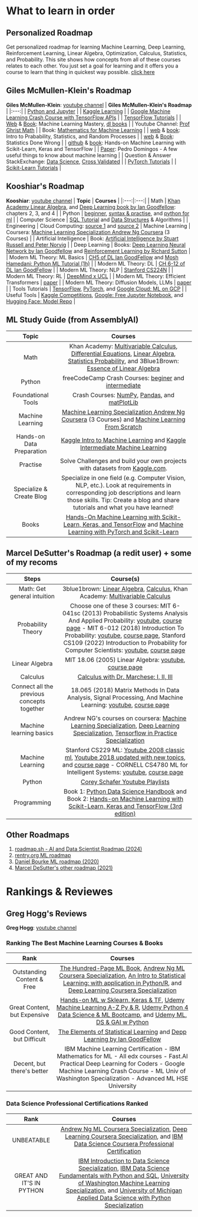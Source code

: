 # What to learn in order

## Personalized Roadmap
Get personalized roadmap for learning Machine Learning, Deep Learning, Reinforcement Learning, Linear Algebra, Optimization, Calculus, Statistics, and Probability. This site shows how concepts from all of these courses relates to each other. You just set a goal for learning and it offers you a course to learn that thing in quickest way possible. [click here](https://maps.joindeltaacademy.com/)

## Giles McMullen-Klein's Roadmap
**Giles McMullen-Klein**: [youtube channel](https://www.youtube.com/@gilesmcmullen)
| **Giles McMullen-Klein's Roadmap** |
|:---:|
| [Python and Jupyter](https://opentechschool.github.io/python-data-intro/core/recap.html) |
| [Kaggle Learning](https://www.kaggle.com/learn) |
| [Google Machine Learning Crash Course with TensorFlow APIs](https://developers.google.com/machine-learning/crash-course/) |
| [TensorFlow Tutorials](https://www.tensorflow.org/tutorials) |
| [Web](https://machinelearningmastery.com/start-here/) & [Book](https://machinelearningmastery.com/products/): Machine Learning Mastery, [dl books](https://libgen.rs/search.php?req=Jason+Brownlee&open=0&res=50&view=simple&phrase=1&column=author) |
| Youtube Channel: [Prof Ghrist Math](https://www.youtube.com/@prof-g/playlists) |
| Book: [Mathematics for Machine Learning](https://mml-book.github.io/) |
| [web](https://www.probabilitycourse.com/chapter1/1_1_0_what_is_probability.php) & [book](https://download.library.lol/main/3306000/74216f6e871ea6caeb4f2411fb23ff5f/Hossein%20Pishro-Nik%20-%20Introduction%20to%20Probability%2C%20Statistics%2C%20and%20Random%20Processes-Kappa%20Research%2C%20LLC%20%282014%29.pdf): Intro to Prabability, Statistics, and Random Processes |
| [web](https://www.statisticsdonewrong.com/) & [Book](https://download.library.lol/main/1327000/a859cbca829a4d35aa8f19d1146fc440/Alex%20Reinhart%20-%20Statistics%20Done%20Wrong_%20The%20Woefully%20Complete%20Guide-No%20Starch%20Press%20%282015%29.pdf): Statistics Done Wrong |
| [github](https://github.com/ageron/handson-ml3) & [book](https://library.lol/main/D6756726683D9AACB09B8B71A2E76319): Hands-on Machine Learning with Scikit-Learn, Keras and TensorFlow |
| [Paper](https://courses.cs.duke.edu/spring20/compsci527/papers/Domingos.pdf): Pedro Domingos - A few useful things to know about machine learning |
| Question & Answer StackExchange: [Data Science](https://datascience.stackexchange.com/), [Cross Validated](https://stats.stackexchange.com/?tags=machine-learning) |
| [PyTorch Tutorials](https://pytorch.org/tutorials/) |
| [Scikit-Learn Tutorials](https://scikit-learn.org/stable/tutorial/index.html) |


## Kooshiar's Roadmap
**Kooshiar**: [youtube channel](https://www.youtube.com/@Kooshiar)
| **Topic** | **Courses** |
|:---:|:---:|
| Math | [Khan Academy Linear Algebra](https://www.khanacademy.org/math/linear-algebra), and [Deep Learning book by Ian Goodfellow](https://www.deeplearningbook.org/): chapters 2, 3, and 4 |
| Python | [beginner](https://www.youtube.com/watch?v=kqtD5dpn9C8), [syntax & practise](https://www.w3schools.com/python/python_exercises.asp), and [python for ml](https://www.youtube.com/watch?v=7eh4d6sabA0) |
| Computer Science | [SQL Tutorial](https://www.youtube.com/watch?v=HXV3zeQKqGY) and [Data Structures](https://www.youtube.com/watch?v=RBSGKlAvoiM&t=187s) & Algorithms |
| Engineering | Cloud Computing: [source 1](https://www.youtube.com/watch?v=r4YIdn2eTm4) and [source 2](https://www.youtube.com/watch?v=xcODUk0o6tU)
| Machine Learning | Coursera: [Machine Learning Specialization Andrew Ng Coursera](https://www.coursera.org/specializations/machine-learning-introduction) (3 Courses) |
| Artificial Intelligence | Book: [Artificial Intelligence by Stuart Russell and Peter Norvig](https://aima.cs.berkeley.edu/index.html) |
| Deep Learning | Books: [Deep Learning Neural Network by Ian Goodfellow](https://www.deeplearningbook.org/) and [Reinforcement Learning by Richard Sutton](http://www.incompleteideas.net/book/RLbook2020.pdf) |
| Modern ML Theory: ML Basics | [CH5 of DL Ian GoodFellow](https://www.deeplearningbook.org/) and [Mosh Hamedani: Python ML Tutorial (1h)](https://www.youtube.com/watch?v=7eh4d6sabA0) |
| Modern ML Theory: DL | [CH 6-12 of DL Ian GoodFellow](https://www.deeplearningbook.org/) |
| Modern ML Theory: NLP | [Stanford CS224N](https://youtube.com/playlist?list=PLoROMvodv4rMFqRtEuo6SGjY4XbRIVRd4) |
| Modern ML Theory: RL | [DeepMind x UCL](https://www.youtube.com/playlist?list=PLqYmG7hTraZDVH599EItlEWsUOsJbAodm) |
| Modern ML Theory: Efficient Transformers | [paper](https://arxiv.org/pdf/2009.06732.pdf) |
| Modern ML Theory: Diffusion Models, LLMs | [paper](https://arxiv.org/pdf/2209.00796.pdf) |
| Tools Tutorials | [TensorFlow](https://www.tensorflow.org/tutorials), [PyTorch](https://pytorch.org/tutorials/), and [Google Cloud: ML on GCP](https://www.youtube.com/watch?v=f-Ly6qMETDY) |
| Useful Tools | [Kaggle Competitions](https://www.kaggle.com/competitions), [Google: Free Jupyter Notebook](https://colab.research.google.com/), and [Hugging Face: Model Repo](https://huggingface.co/models) |


## ML Study Guide (from AssemblyAI)
| **Topic** | **Courses** |
|:---:|:---:|
| Math | Khan Academy: [Multivariable Calculus](https://www.khanacademy.org/math/multivariable-calculus), [Differential Equations](https://www.khanacademy.org/math/differential-equations), [Linear Algebra](https://www.khanacademy.org/math/linear-algebra), [Statistics Probability](https://www.khanacademy.org/math/statistics-probability), and 3Blue1Brown: [Essence of Linear Algebra](https://www.3blue1brown.com/essence-of-linear-algebra-page/) |
| Python | freeCodeCamp Crash Courses: [beginer](https://youtu.be/rfscVS0vtbw) and [intermediate](https://youtu.be/HGOBQPFzWKo) |
| Foundational Tools | Crash Courses: [NumPy](https://youtu.be/9JUAPgtkKpI), [Pandas](https://youtu.be/vmEHCJofslg), and [matPlotLib](https://youtu.be/3Xc3CA655Y4) |
| Machine Learning | [Machine Learning Specialization Andrew Ng Coursera](https://www.coursera.org/specializations/machine-learning-introduction) (3 Courses) and [Machine Learning From Scratch](https://youtube.com/playlist?list=PLqnslRFeH2Upcrywf-u2etjdxxkL8nl7E) |
| Hands-on Data Preparation | [Kaggle Intro to Machine Learning](https://www.kaggle.com/learn/intro-to-machine-learning) and [Kaggle Intermediate Machine Learning](https://www.kaggle.com/learn/intermediate-machine-learning) |
| Practise | Solve Challenges and build your own projects with datasets from [Kaggle.com](Kaggle.com). |
| Specialize & Create Blog | Specialize in one field (e.g. Computer Vision, NLP, etc.). Look at requirements in corresponding job descriptions and learn those skills. Tip: Create a blog and share tutorials and what you have learned! |
| Books | [Hands-On Machine Learning with Scikit-Learn, Keras, and TensorFlow](https://www.oreilly.com/library/view/hands-on-machine-learning/9781492032632/) and [Machine Learning with PyTorch and Scikit-Learn](https://www.packtpub.com/product/machine-learning-with-pytorch-and-scikit-learn/9781801819312) |


## Marcel DeSutter's Roadmap (a redit user) + some of my recoms
| **Steps** | **Course(s)** |
|:---------:|:----------------:|
| Math: Get general intuition | 3blue1brown: [Linear Algebra](https://www.youtube.com/watch?v=fNk_zzaMoSs&list=PLZHQObOWTQDPD3MizzM2xVFitgF8hE_ab), [Calculus](https://www.youtube.com/watch?v=WUvTyaaNkzM&list=PLZHQObOWTQDMsr9K-rj53DwVRMYO3t5Yr), Khan Academy: [Multivariable Calculus](https://www.youtube.com/playlist?list=PLSQl0a2vh4HC5feHa6Rc5c0wbRTx56nF7) |
| Probability Theory | Choose one of these 3 courses: MIT 6-041sc (2013) Probabilistic Systems Analysis And Applied Probability: [youtube](https://www.youtube.com/playlist?list=PLUl4u3cNGP60A3XMwZ5sep719_nh95qOe), [course page](https://ocw.mit.edu/courses/6-041sc-probabilistic-systems-analysis-and-applied-probability-fall-2013/) - MIT 6-012 (2018) Introduction To Probability: [youtube](https://www.youtube.com/playlist?list=PLUl4u3cNGP60hI9ATjSFgLZpbNJ7myAg6), [course page](https://ocw.mit.edu/courses/res-6-012-introduction-to-probability-spring-2018/), Stanford CS109 (2022) Introduction to Probability for Computer Scientists: [youtube](https://www.youtube.com/playlist?list=PLoROMvodv4rOpr_A7B9SriE_iZmkanvUg), [course page](https://web.stanford.edu/class/archive/cs/cs109/cs109.1232/) |
| Linear Algebra | MIT 18.06 (2005) Linear Algebra: [youtube](https://www.youtube.com/playlist?list=PL221E2BBF13BECF6C), [course page](https://ocw.mit.edu/courses/18-06sc-linear-algebra-fall-2011/) |
| Calculus | [Calculus with Dr. Marchese: I, II, III](https://www.youtube.com/user/amarchese22/playlists) |
| Connect all the previous concepts together | 18.065 (2018) Matrix Methods In Data Analysis, Signal Processing, And Machine Learning: [youtube](https://www.youtube.com/playlist?list=PLUl4u3cNGP63oMNUHXqIUcrkS2PivhN3k), [course page](https://ocw.mit.edu/courses/18-065-matrix-methods-in-data-analysis-signal-processing-and-machine-learning-spring-2018/) |
| Machine learning basics | Andrew NG's courses on coursera: [Machine Learning Specialization](https://www.coursera.org/specializations/machine-learning-introduction), [Deep Learning Specialization](https://www.coursera.org/specializations/deep-learning), [Tensorflow in Practice Specialization](https://www.coursera.org/professional-certificates/tensorflow-in-practice)
| Machine Learning | Stanford CS229 ML: [Youtube 2008 classic ml](https://www.youtube.com/playlist?list=PLA89DCFA6ADACE599), [Youtube 2018 updated with new topics](https://www.youtube.com/playlist?list=PLoROMvodv4rMiGQp3WXShtMGgzqpfVfbU), and [course page](https://cs229.stanford.edu/syllabus-autumn2018.html) - CORNELL CS4780 ML for Intelligent Systems: [youtube](https://www.youtube.com/playlist?list=PLl8OlHZGYOQ7bkVbuRthEsaLr7bONzbXS), [course page](https://www.cs.cornell.edu/courses/cs4780/2024sp/) |
| Python | [Corey Schafer Youtube Playlists](https://www.youtube.com/user/schafer5/playlists) |
| Programming | Book 1: [Python Data Science Handbook](https://jakevdp.github.io/PythonDataScienceHandbook/) and Book 2: [ Hands-on Machine Learning with Scikit-Learn, Keras and TensorFlow (3rd edition)](https://github.com/ageron/handson-ml3) |


## Other Roadmaps
1. [roadmap.sh - AI and Data Scientist Roadmap (2024)](https://roadmap.sh/ai-data-scientist)
2. [rentry.org ML roadmap](https://rentry.org/machine-learning-roadmap)
3. [Daniel Bourke ML roadmap (2020)](https://whimsical.com/machine-learning-roadmap-2020-CA7f3ykvXpnJ9Az32vYXva)
4. [Marcel DeSutter's other roadmap (2021)](https://www.reddit.com/r/learnmachinelearning/comments/qlpcl8/comment/hj5mx9h/)



# Rankings & Reviewes 

## Greg Hogg's Reviews
**Greg Hogg**: [youtube channel](https://www.youtube.com/@GregHogg)
### Ranking The Best Machine Learning Courses & Books
| **Rank** | **Courses** |
|:---:|:---:|
| Outstanding Content & Free | [The Hundred-Page ML Book](http://themlbook.com/wiki/doku.php), [Andrew Ng ML Coursera Specialization](https://bit.ly/3d1QATT), [An Intro to Statistical Learning: with application in Python/R](https://www.statlearning.com/), and [Deep Learning Coursera Specialization](https://bit.ly/3KPfint) |
| Great Content, but Expensive | [Hands-on ML w Sklearn, Keras & TF](https://www.oreilly.com/library/view/hands-on-machine-learning/9781492032632/), [Udemy Machine Learning A-Z Py & R](https://www.udemy.com/course/machinelearning/), [Udemy Python 4 Data Science & ML Bootcamp](https://www.udemy.com/course/python-for-data-science-and-machine-learning-bootcamp/), and [Udemy ML, DS & GAI w Python](https://www.udemy.com/course/data-science-and-machine-learning-with-python-hands-on/) |
| Good Content, but Difficult | [The Elements of Statistical Learning](https://hastie.su.domains/ElemStatLearn/) and [Depp Learning by Ian GoodFellow](https://www.deeplearningbook.org/) |
| Decent, but there's better | IBM Machine Learning Certification - IBM Mathematics for ML - All edx courses - Fast.AI Practical Deep Learning for Coders - Google Machine Learning Crash Course - ML Univ of Washington Specialization - Advanced ML HSE University |

### Data Science Professional Certifications Ranked
| **Rank** | **Courses** |
|:---:|:---:|
| UNBEATABLE | [Andrew Ng ML Coursera Specialization](https://bit.ly/3d1QATT), [Deep Learning Coursera Specialization](https://bit.ly/3KPfint), and [IBM Data Science Coursera Professional Certification](https://bit.ly/3Rn00ZA) |
| GREAT AND IT'S IN PYTHON | [IBM Introduction to Data Science Specialization](https://bit.ly/3CWaFG8), [IBM Data Science Fundamentals with Python and SQL](https://bit.ly/3Qhi7ic), [University of Washington Machine Learning Specialization](https://bit.ly/3D04S2d), and [University of Michigan Applied Data Science with Python Specialization](https://bit.ly/3RlkFNk) |
